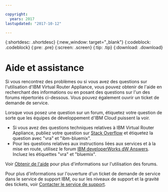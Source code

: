 ```yaml
---

copyright:
  years: 2017
lastupdated: "2017-10-12"

---
```


{:shortdesc: .shortdesc}
{:new_window: target="_blank"}
{:codeblock: .codeblock}
{:pre: .pre}
{:screen: .screen}
{:tip: .tip}
{:download: .download}

# Aide et assistance

Si vous rencontrez des problèmes ou si vous avez des questions sur l'utilisation d'IBM Virtual Router Appliance, vous pouvez obtenir de l'aide en recherchant des informations ou en posant des questions sur l'un des forums répertoriés ci-dessous. Vous pouvez également ouvrir un ticket de demande de service.

Lorsque vous posez une question sur un forum, étiquetez votre question de sorte que les équipes de développement d'IBM Cloud puissent la voir.

* Si vous avez des questions techniques relatives à IBM Virtual Router Appliance, publiez votre question sur [Stack Overflow](https://stackoverflow.com/search?q=vra+ibm-bluemix) et étiquetez la question avec "vra" et "ibm-bluemix".
* Pour les questions relatives aux instructions liées aux services et à la mise en route, utilisez le forum [IBM developerWorks dW Answers](https://developer.ibm.com/answers/topics/vra.html?smartspace=bluemix). Incluez les étiquettes "vra" et "bluemix".

Voir [Obtenir de l'aide](https://console.bluemix.net/docs/support/index.html#getting-help) pour plus d'informations sur l'utilisation des forums.

Pour plus d'informations sur l'ouverture d'un ticket de demande de service dans le service de support IBM, ou sur les niveaux de support et la gravité des tickets, voir [Contacter le service de support](https://console.bluemix.net/docs/support/index.html#contacting-support).
